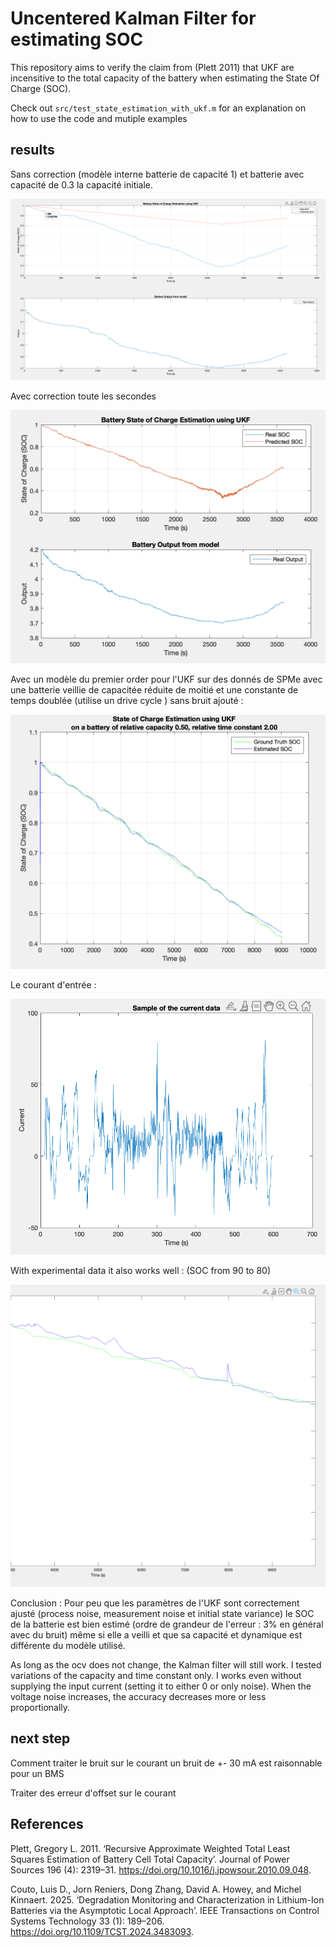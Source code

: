 # Uncentered Kalman Filter for estimating SOC

This repository aims to verify the claim from (Plett 2011) that UKF are incensitive to the total capacity of the battery when estimating the State Of Charge (SOC).

Check out `src/test_state_estimation_with_ukf.m` for an explanation on how to use the code and mutiple examples


## results
Sans correction (modèle interne batterie de capacité 1) et batterie avec capacité de 0.3 la capacité initiale.

![](image.png)

Avec correction toute les secondes 

![](image-1.png)

Avec un modèle du premier order pour l'UKF sur des donnés de SPMe avec une batterie veillie de capacitée réduite de moitié et une constante de temps doublée (utilise un drive cycle ) sans bruit ajouté : 

![](image-3.png)

Le courant d'entrée : 

![](image-4.png)

With experimental data it also works well : (SOC from 90 to 80)

![](image-2.png)


Conclusion : Pour peu que les paramètres de l'UKF sont correctement ajusté (process noise, measurement noise et initial state variance) le SOC de la batterie est bien estimé (ordre de grandeur de l'erreur : 3% en général avec du bruit) même si elle a veilli et que sa capacité et dynamique est différente du modèle utilisé.

As long as the ocv does not change, the Kalman filter will still work. I tested variations of the capacity and time constant only. I works even without supplying the input current (setting it to either 0 or only noise). When the voltage noise increases, the accuracy decreases more or less proportionally.

## next step
Comment traiter le bruit sur le courant
un bruit de +- 30 mA est raisonnable pour un BMS

Traiter des erreur d'offset sur le courant

## References

Plett, Gregory L. 2011. ‘Recursive Approximate Weighted Total Least Squares Estimation of Battery Cell Total Capacity’. Journal of Power Sources 196 (4): 2319–31. https://doi.org/10.1016/j.jpowsour.2010.09.048.

Couto, Luis D., Jorn Reniers, Dong Zhang, David A. Howey, and Michel Kinnaert. 2025. ‘Degradation Monitoring and Characterization in Lithium-Ion Batteries via the Asymptotic Local Approach’. IEEE Transactions on Control Systems Technology 33 (1): 189–206. https://doi.org/10.1109/TCST.2024.3483093.
